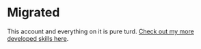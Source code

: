 # Migrated

This account and everything on it is pure turd. [Check out my more developed skills here](https://github.com/ccgargantua).
